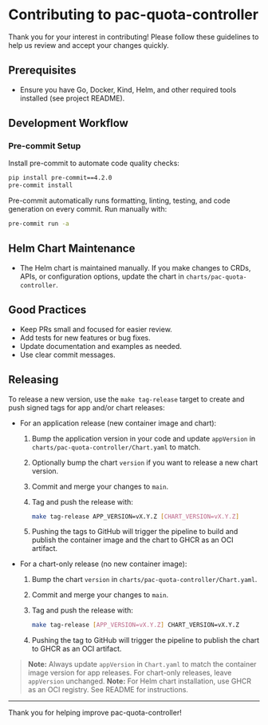 # Contributing to pac-quota-controller

Thank you for your interest in contributing! Please follow these guidelines to help us review and accept your changes quickly.

## Prerequisites

- Ensure you have Go, Docker, Kind, Helm, and other required tools installed (see project README).

## Development Workflow

### Pre-commit Setup

Install pre-commit to automate code quality checks:

```bash
pip install pre-commit==4.2.0
pre-commit install
```

Pre-commit automatically runs formatting, linting, testing, and code generation on every commit. Run manually with:

```bash
pre-commit run -a
```

## Helm Chart Maintenance

- The Helm chart is maintained manually. If you make changes to CRDs, APIs, or configuration options, update the chart in `charts/pac-quota-controller`.

## Good Practices

- Keep PRs small and focused for easier review.
- Add tests for new features or bug fixes.
- Update documentation and examples as needed.
- Use clear commit messages.

## Releasing

To release a new version, use the `make tag-release` target to create and push signed tags for app and/or chart releases:

- For an application release (new container image and chart):
  1. Bump the application version in your code and update `appVersion` in `charts/pac-quota-controller/Chart.yaml` to match.
  2. Optionally bump the chart `version` if you want to release a new chart version.
  3. Commit and merge your changes to `main`.
  4. Tag and push the release with:

     ```bash
     make tag-release APP_VERSION=vX.Y.Z [CHART_VERSION=vX.Y.Z]
     ```

  5. Pushing the tags to GitHub will trigger the pipeline to build and publish the container image and the chart to GHCR as an OCI artifact.

- For a chart-only release (no new container image):
  1. Bump the chart `version` in `charts/pac-quota-controller/Chart.yaml`.
  2. Commit and merge your changes to `main`.
  3. Tag and push the release with:

     ```bash
     make tag-release [APP_VERSION=vX.Y.Z] CHART_VERSION=vX.Y.Z
     ```

  4. Pushing the tag to GitHub will trigger the pipeline to publish the chart to GHCR as an OCI artifact.

> **Note:** Always update `appVersion` in `Chart.yaml` to match the container image version for app releases. For chart-only releases, leave `appVersion` unchanged.
> **Note:** For Helm chart installation, use GHCR as an OCI registry. See README for instructions.

---

Thank you for helping improve pac-quota-controller!
